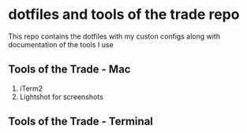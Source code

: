 # dotfiles and tools of the trade repo 
This repo contains the dotfiles with my custon configs along with documentation of the tools I use

## Tools of the Trade - Mac
1. iTerm2
2. Lightshot for screenshots
  

## Tools of the Trade - Terminal
